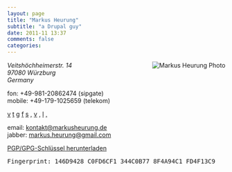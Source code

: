 ```yaml
---
layout: page
title: "Markus Heurung"
subtitle: "a Drupal guy"
date: 2011-11 13:37
comments: false
categories: 
---
```


<article class="vcard">
<img src="http://www.gravatar.com/avatar/f3a754cead3d10f1dba87e5fb3412e1d.png" alt="Markus Heurung Photo" class="photo" style="float: right;" />

<p><address class="adr">
  <span class="street-address">Veitshöchheimerstr. 14</span><br />
  <span class="postal-code">97080</span> <span class="locality">Würzburg</span><br />
  <span class="country-name">Germany</span>
</address>
</p>
<p>
  <span class="tel"><span class="type">fon</span>: <span class="value">+49-981-20862474</span> (sipgate)</span><br />
  <span class="tel"><span class="type">mobile</span>: <span class="value">+49-179-1025659</span> (telekom)</span>
</p>
<p>
  <a href="http://byzero.de" class="url symbol" rel="me" title="my blog">v</a>
  <a href="http://twitter.com/muhh" class="url symbol" rel="me" title="Markus Heurung at twitter">t</a>
  <a href="https://plus.google.com/100432708315665332485" class="url symbol" rel="me" title="Markus Heurung at Google+">g</a>
  <a href="http://facebook.com/markusheurung" class="url symbol" rel="me" title="Markus Heurung at facebook">f</a>
  <a href="skype:markus.heurung" class="url symbol">s</a>
  <a href="http://identi.ca/muhh" class="url symbol" rel="me" title="Markus Heurung at identi.ca">,</a>
  <a href="http://blogulus.de" class="url symbol" rel="me" "my (abandonded) blog about microblogging">v</a>
  <a href="https://xing.com/profile/Markus_Heurung" class="url symbol" rel="me" title="Markus Heurung at Xing">,</a>
  <a href="http://de.linkedin.com/in/markusheurung" class="url symbol" rel="me" title="Markus Heurung at LinkedIn">l</a>
  <a href="http://github.com/muhh" class="url symbol" rel="me" title="Markus Heurung at github">,</a>
</p>
<p>
email: <a href="mailto:kontakt@markusheurung.de" class="email">kontakt@markusheurung.de</a><br />
jabber: <a href="xmpp:markus.heurung@gmail.com" class="url">markus.heurung@gmail.com</a>
</p>
<p>
<a href="/files/MarkusHeurung_0xFD4F13C9_pub.asc">PGP/GPG-Schlüssel herunterladen</a><br />
<pre class="fingerprint">Fingerprint: 146D9428 C0FD6CF1 344C0B77 8F4A94C1 FD4F13C9</pre>
</p>
</article>